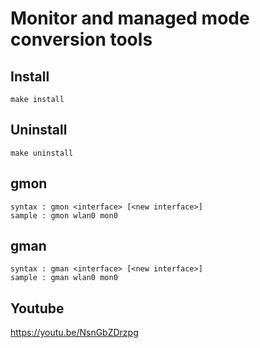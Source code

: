 Monitor and managed mode conversion tools
===

## Install
```
make install
```

## Uninstall
```
make uninstall
```

## gmon
```
syntax : gmon <interface> [<new interface>]
sample : gmon wlan0 mon0
```

## gman
```
syntax : gman <interface> [<new interface>]
sample : gman wlan0 mon0
```

## Youtube
https://youtu.be/NsnGbZDrzpg
